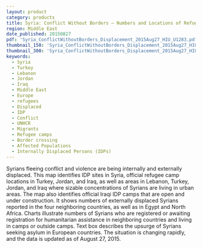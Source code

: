 ```yaml
---
layout: product
category: products
title: Syria: Conflict Without Borders – Numbers and Locations of Refugees and IDPs
region: Middle East
date_published: 20150827
pdf: 'Syria_ConflictWithoutBorders_Displacement_2015Aug27_HIU_U1283.pdf'
thumbnail_150: 'Syria_ConflictWithoutBorders_Displacement_2015Aug27_HIU_U1283_150px.JPG'
thumbnail_300: 'Syria_ConflictWithoutBorders_Displacement_2015Aug27_HIU_U1283_300px.JPG'
keywords:
  - Syria
  - Turkey
  - Lebanon
  - Jordan
  - Iraq
  - Middle East
  - Europe
  - refugees
  - Displaced
  - IDP
  - Conflict
  - UNHCR
  - Migrants
  - Refugee camps
  - Border crossing
  - Affected Populations
  - Internally Displaced Persons (IDPs)
---
```

Syrians fleeing conflict and violence are being internally and externally displaced. This map identifies IDP sites in Syria, official refugee camp locations in Turkey, Jordan, and Iraq, as well as areas in Lebanon, Turkey, Jordan, and Iraq where sizable concentrations of Syrians are living in urban areas. The map also identifies official Iraqi IDP camps that are open and under construction. It shows numbers of externally displaced Syrians reported in the four neighboring countries, as well as in Egypt and North Africa. Charts illustrate numbers of Syrians who are registered or awaiting registration for humanitarian assistance in neighboring countries and living in camps or outside camps. Text box describes the upsurge of Syrians seeking asylum in European countries. The situation is changing rapidly, and the data is updated as of August 27, 2015.
